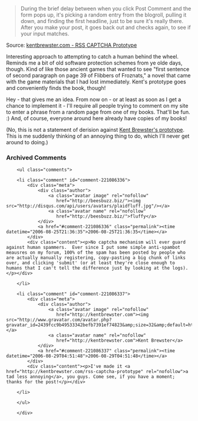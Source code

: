 <blockquote cite="http://kentbrewster.com/rss-captcha-prototype">During the brief delay between when you click Post Comment and the form pops up, it's picking a random entry from the blogroll, pulling it down, and finding the first headline, just to be sure it's really there. After you make your post, it goes back out and checks again, to see if your input matches.</blockquote><div class="quotesource">Source: <a href="http://kentbrewster.com/rss-captcha-prototype">kentbrewster.com - RSS CAPTCHA Prototype</a></div>

Interesting approach to attempting to catch a human behind the wheel.  Reminds me a bit of old software protection schemes from ye olde days, though.  Kind of like those ancient games that wanted to see "first sentence of second paragraph on page 39 of Flibbers of Froznats,"  a novel that came with the game materials that I had lost immediately.  Kent's prototype goes and conveniently finds the book, though!

Hey - that gives me an idea.  From now on - or at least as soon as I get a chance to implement it - I'll require all people trying to comment on my site to enter a phrase from a random page from one of my books.  That'll be fun.  :)  And, of course, everyone around here already have copies of my books!

(No, this is not a statement of derision against [Kent Brewster's prototype](http://kentbrewster.com/rss-captcha-prototype).  This is me suddenly thinking of an annoying thing to do, which I'll never get around to doing.)

<div id="comments" class="comments archived-comments">
            <h3>Archived Comments</h3>
            
        <ul class="comments">
            
        <li class="comment" id="comment-221086336">
            <div class="meta">
                <div class="author">
                    <a class="avatar image" rel="nofollow" 
                       href="http://beesbuzz.biz/"><img src="http://disqus.com/api/users/avatars/plaidfluff.jpg"/></a>
                    <a class="avatar name" rel="nofollow" 
                       href="http://beesbuzz.biz/">fluffy</a>
                </div>
                <a href="#comment-221086336" class="permalink"><time datetime="2006-08-25T21:36:35">2006-08-25T21:36:35</time></a>
            </div>
            <div class="content"><p>No captcha mechanism will ever guard against human spammers.  Ever since I put some simple anti-spambot meausres on my forum, 100% of the spam has been posted by people who are actually manually registering, copy-pasting a big chunk of links over, and clicking 'submit' (or at least they're close enough to humans that I can't tell the difference just by looking at the logs).</p></div>
            
        </li>
    
        <li class="comment" id="comment-221086337">
            <div class="meta">
                <div class="author">
                    <a class="avatar image" rel="nofollow" 
                       href="http://kentbrewster.com"><img src="http://www.gravatar.com/avatar.php?gravatar_id=2439fcc9b49533342befb7391ef74823&amp;size=32&amp;default=http://mediacdn.disqus.com/1320279820/images/noavatar32.png"/></a>
                    <a class="avatar name" rel="nofollow" 
                       href="http://kentbrewster.com">Kent Brewster</a>
                </div>
                <a href="#comment-221086337" class="permalink"><time datetime="2006-08-29T04:51:48">2006-08-29T04:51:48</time></a>
            </div>
            <div class="content"><p>I've made it <a href="http://kentbrewster.com/rss-captcha-prototype" rel="nofollow">a tad less annoying</a>, you guys. Come see, if you have a moment; thanks for the post!</p></div>
            
        </li>
    
        </ul>
    
        </div>
    